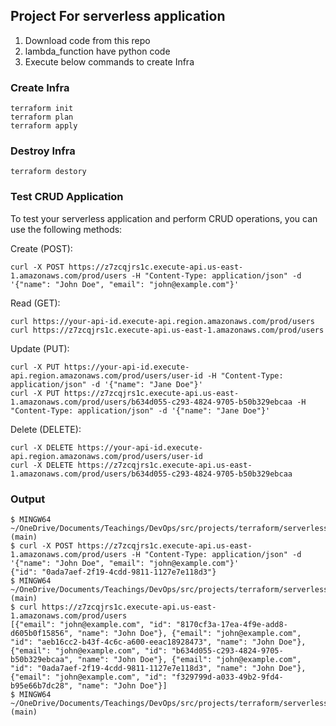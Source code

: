 ## Project For serverless application
1. Download code from this repo
2. lambda_function have python code
3. Execute below commands to create Infra

### Create Infra

```
terraform init
terraform plan
terraform apply
```

### Destroy Infra
```
terraform destory
```

### Test CRUD Application
To test your serverless application and perform CRUD operations, you can use the following methods:  

Create (POST):  
```
curl -X POST https://z7zcqjrs1c.execute-api.us-east-1.amazonaws.com/prod/users -H "Content-Type: application/json" -d '{"name": "John Doe", "email": "john@example.com"}'
```

Read (GET):  
```
curl https://your-api-id.execute-api.region.amazonaws.com/prod/users
curl https://z7zcqjrs1c.execute-api.us-east-1.amazonaws.com/prod/users
```

Update (PUT):  
```
curl -X PUT https://your-api-id.execute-api.region.amazonaws.com/prod/users/user-id -H "Content-Type: application/json" -d '{"name": "Jane Doe"}'
curl -X PUT https://z7zcqjrs1c.execute-api.us-east-1.amazonaws.com/prod/users/b634d055-c293-4824-9705-b50b329ebcaa -H "Content-Type: application/json" -d '{"name": "Jane Doe"}'

```

Delete (DELETE):  
```
curl -X DELETE https://your-api-id.execute-api.region.amazonaws.com/prod/users/user-id
curl -X DELETE https://z7zcqjrs1c.execute-api.us-east-1.amazonaws.com/prod/users/b634d055-c293-4824-9705-b50b329ebcaa

```

### Output
```
$ MINGW64 ~/OneDrive/Documents/Teachings/DevOps/src/projects/terraform/serverlessProject (main)
$ curl -X POST https://z7zcqjrs1c.execute-api.us-east-1.amazonaws.com/prod/users -H "Content-Type: application/json" -d '{"name": "John Doe", "email": "john@example.com"}'
{"id": "0ada7aef-2f19-4cdd-9811-1127e7e118d3"}
$ MINGW64 ~/OneDrive/Documents/Teachings/DevOps/src/projects/terraform/serverlessProject (main)
$ curl https://z7zcqjrs1c.execute-api.us-east-1.amazonaws.com/prod/users
[{"email": "john@example.com", "id": "8170cf3a-17ea-4f9e-add8-d605b0f15856", "name": "John Doe"}, {"email": "john@example.com", "id": "aeb16cc2-b43f-4c6c-a600-eeac18928473", "name": "John Doe"}, {"email": "john@example.com", "id": "b634d055-c293-4824-9705-b50b329ebcaa", "name": "John Doe"}, {"email": "john@example.com", "id": "0ada7aef-2f19-4cdd-9811-1127e7e118d3", "name": "John Doe"}, {"email": "john@example.com", "id": "f329799d-a033-49b2-9fd4-b95e66b7dc28", "name": "John Doe"}]
$ MINGW64 ~/OneDrive/Documents/Teachings/DevOps/src/projects/terraform/serverlessProject (main)

```
